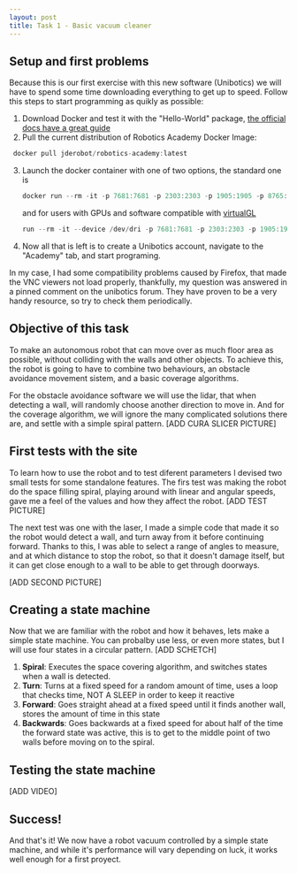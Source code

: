 ```yaml
---
layout: post
title: Task 1 - Basic vacuum cleaner
---
```


## Setup and first problems
Because this is our first exercise with this new software (Unibotics) we will have to spend some time downloading everything to get up to speed.
Follow this steps to start programming as quikly as possible:
1. Download Docker and test it with the "Hello-World" package, [the official docs have a great guide](https://docs.docker.com/desktop/)
2. Pull the current distribution of Robotics Academy Docker Image:
  ```javascript
   docker pull jderobot/robotics-academy:latest
   ```
3. Launch the docker container with one of two options, the standard one is
   ```javascript
   docker run --rm -it -p 7681:7681 -p 2303:2303 -p 1905:1905 -p 8765:8765 -p 6080:6080 -p 1108:1108 -p 7163:7163 -p 7164:7164 jderobot/robotics-academy:latest
   ```
   and for users with GPUs and software compatible with [virtualGL](https://virtualgl.org/)
   ```javascript
   run --rm -it --device /dev/dri -p 7681:7681 -p 2303:2303 -p 1905:1905 -p 8765:8765 -p 6080:6080 -p 1108:1108 -p 7163:7163 -p 7164:7164 jderobot/robotics-academy:latest
   ```
4. Now all that is left is to create a Unibotics account, navigate to the "Academy" tab, and start programing.

In my case, I had some compatibility problems caused by Firefox, that made the VNC viewers not load properly, thankfully, my question was answered in a pinned comment on the unibotics forum.
They have proven to be a very handy resource, so try to check them periodically.

## Objective of this task
To make an autonomous robot that can move over as much floor area as possible, without colliding with the walls and other objects. To achieve this, the robot is going to have to combine two behaviours, an obstacle avoidance movement sistem, and a basic coverage algorithms.

For the obstacle avoidance software we will use the lidar, that when detecting a wall, will randomly choose another direction to move in.
And for the coverage algorithm, we will ignore the many complicated solutions there are, and settle with a simple spiral pattern.
[ADD CURA SLICER PICTURE]

## First tests with the site
To learn how to use the robot and to test diferent parameters I devised two small tests for some standalone features.
The firs test was making the robot do the space filling spiral, playing around with linear and angular speeds, gave me a feel of the values and how they affect the robot.
[ADD TEST PICTURE]

The next test was one with the laser, I made a simple code that made it so the robot would detect a wall, and turn away from it before continuing forward. Thanks to this, I was able to select a range of angles to measure, and at which distance to stop the robot, so that it doesn't damage itself, but it can get close enough to a wall to be able to get through doorways.

[ADD SECOND PICTURE]

## Creating a state machine
Now that we are familiar with the robot and how it behaves, lets make a simple state machine. You can probalby use less, or even more states, but I will use four states in a circular pattern.
[ADD SCHETCH]

1. **Spiral**: Executes the space covering algorithm, and switches states when a wall is detected.
2. **Turn**: Turns at a fixed speed for a random amount of time, uses a loop that checks time, NOT A SLEEP in order to keep it reactive
3. **Forward**: Goes straight ahead at a fixed speed until it finds another wall, stores the amount of time in this state
4. **Backwards**: Goes backwards at a fixed speed for about half of the time the forward state was active, this is to get to the middle point of two walls before moving on to the spiral.

## Testing the state machine

[ADD VIDEO]

## Success! 
And that's it! We now have a robot vacuum controlled by a simple state machine, and while it's performance will vary depending on luck, it works well enough for a first proyect.

